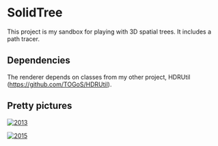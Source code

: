 # SolidTree

This project is my sandbox for playing with 3D spatial trees.
It includes a path tracer. 

## Dependencies

The renderer depends on classes from my other project, HDRUtil (https://github.com/TOGoS/HDRUtil).

## Pretty pictures

[![2013](http://picture-files.nuke24.net/uri-res/raw/urn:bitprint:JBYIQEKXUGRNZ3DAOFIHOVPRCQ4JGMKU.47NS4FD4D7J3LADLLMDSPHXVKN4AE2HW4F5FQ2A/2013.jpg)](http://picture-files.nuke24.net/uri-res/raw/urn:bitprint:N3NEG64OQMLERYV6VK63KUNLXCVXEC5L.GXFJZLWFTCUNFJ55EUSCMZNAA5LGGQXDWYMQSAY/2013.html)

[![2015](http://picture-files.nuke24.net/uri-res/raw/urn:bitprint:EQ7PCDASFDWZPOKYGXB4GXNOLZR7ROAE.K7MHO6NXXBQH7OMJBD564UVREKFCY2L7JVPCPCQ/2015.jpg)](http://picture-files.nuke24.net/uri-res/raw/urn:bitprint:OSW7BBUXESTDRZPZFNIH34O2P5D3P654.KJ74LK5JOZXY73FL34XRCAVQBSI2LAZWRGBOT4Y/2015.html)
